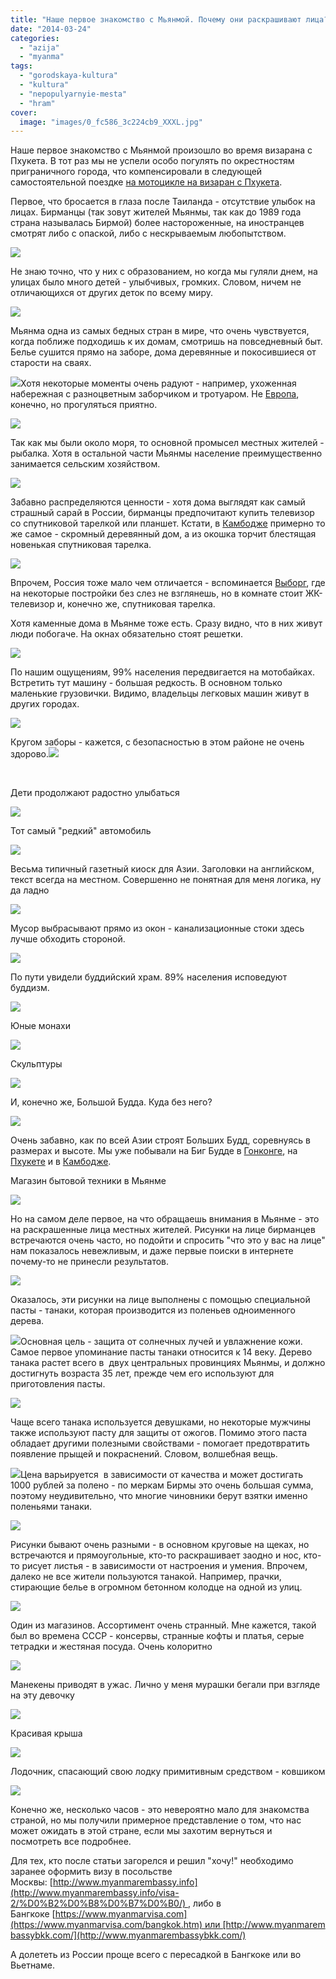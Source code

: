 ```yaml
---
title: "Наше первое знакомство с Мьянмой. Почему они раскрашивают лица?"
date: "2014-03-24"
categories: 
  - "azija"
  - "myanma"
tags: 
  - "gorodskaya-kultura"
  - "kultura"
  - "nepopulyarnyie-mesta"
  - "hram"
cover:
  image: "images/0_fc586_3c224cb9_XXXL.jpg"
---
```


Наше первое знакомство с Мьянмой произошло во время визарана с Пхукета. В тот раз мы не успели особо погулять по окрестностям приграничного города, что компенсировали в следующей самостоятельной поездке [на мотоцикле на визаран с Пхукета](https://vodpop.ru/samostoyatelnyiy-vizaran-iz-phuketa-v-myanmu/ "Самостоятельный визаран из Пхукета в Мьянму с посещением   национального парка Sri Phang Nga").

<!--more-->

Первое, что бросается в глаза после Таиланда - отсутствие улыбок на лицах. Бирманцы (так зовут жителей Мьянмы, так как до 1989 года страна называлась Бирмой) более настороженные, на иностранцев смотрят либо с опаской, либо с нескрываемым любопытством.

![](images/0_fc57f_ece7f836_XXL.jpg)

Не знаю точно, что у них с образованием, но когда мы гуляли днем, на улицах было много детей - улыбчивых, громких. Словом, ничем не отличающихся от других деток по всему миру.

![](images/0_fc5b0_4b68f5eb_XXL.jpg)

Мьянма одна из самых бедных стран в мире, что очень чувствуется, когда поближе подходишь к их домам, смотришь на повседневный быт. Белье сушится прямо на заборе, дома деревянные и покосившиеся от старости на сваях.

![](images/0_fc5b7_4856ca1_XXL.jpg)Хотя некоторые моменты очень радуют - например, ухоженная набережная с разноцветным заборчиком и тротуаром. Не [Европа](https://vodpop.ru/parizh-frantsiya/ "Париж. Первые впечатления от Франции"), конечно, но прогуляться приятно.

![](images/0_fc5bf_17258a3c_XXL.jpg)

Так как мы были около моря, то основной промысел местных жителей - рыбалка. Хотя в остальной части Мьянмы население преимущественно занимается сельским хозяйством.

![](images/0_fc599_2b013306_XXL.jpg)

Забавно распределяются ценности - хотя дома выглядят как самый страшный сарай в России, бирманцы предпочитают купить телевизор со спутниковой тарелкой или планшет. Кстати, в [Камбодже](https://vodpop.ru/plavuchaya-derevnya/ "Плавучая деревня на озере Тонлесап") примерно то же самое - скромный деревянный дом, а из окошка торчит блестящая новенькая спутниковая тарелка.

![](images/0_fc5d9_f7a09357_XXL.jpg)

Впрочем, Россия тоже мало чем отличается - вспоминается [Выборг](https://vodpop.ru/moskva-velikiy-novgorod-piter-vyiborg-helsinki-moskva/ "Москва-Великий Новгород-Питер-Выборг-Хельсинки-Москва"), где на некоторые постройки без слез не взглянешь, но в комнате стоит ЖК-телевизор и, конечно же, спутниковая тарелка.

Хотя каменные дома в Мьянме тоже есть. Сразу видно, что в них живут люди побогаче. На окнах обязательно стоят решетки.

![](images/0_fc5c9_e228469a_XXL.jpg)

По нашим ощущениям, 99% населения передвигается на мотобайках. Встретить тут машину - большая редкость. В основном только маленькие грузовички. Видимо, владельцы легковых машин живут в других городах.

![](images/0_fc5e0_29549a90_XXL.jpg)

Кругом заборы - кажется, с безопасностью в этом районе не очень здорово.![](images/0_fc5fc_ff49e3f2_XXL.jpg)

 

Дети продолжают радостно улыбаться

![](images/0_fc5e8_1a3b5483_XXL.jpg)

Тот самый "редкий" автомобиль

![](images/0_fc5ed_99264640_XXL.jpg)

Весьма типичный газетный киоск для Азии. Заголовки на английском, текст всегда на местном. Совершенно не понятная для меня логика, ну да ладно

![](images/0_fc5f1_4576587e_XXL.jpg)

Мусор выбрасывают прямо из окон - канализационные стоки здесь лучше обходить стороной.

![](images/0_fc610_bdb49ba_XXL.jpg)

По пути увидели буддийский храм. 89% населения исповедуют буддизм.

![](images/0_fc615_29512e29_XXL.jpg)

Юные монахи

![](images/0_fc620_3ff3ecb9_XXL.jpg)

Скульптуры

![](images/0_fc633_b534bd81_XXL.jpg)

И, конечно же, Большой Будда. Куда без него?

![](images/0_fc635_537a3a7a_XXL.jpg)

Очень забавно, как по всей Азии строят Больших Будд, соревнуясь в размерах и высоте. Мы уже побывали на Биг Будде в [Гонконге](https://vodpop.ru/bolshoy-budda-v-gonkonge/ "Большой Будда в Гонконге и рыбацкая деревня Тай О"), на [Пхукете](https://vodpop.ru/bolshoy-budda-na-phukete/ "Большой Будда на Пхукете. Покатушки на слонах и прекрасный вид на город") и в [Камбодже](https://vodpop.ru/pnom-kulen/ "Пном Кулен. Храм, водопад и завораживающий ручей 1000 линг").

Магазин бытовой техники в Мьянме

![](images/0_fc644_3da38b8f_XXL.jpg)

Но на самом деле первое, на что обращаешь внимания в Мьянме - это на раскрашенные лица местных жителей. Рисунки на лице бирманцев встречаются очень часто, но подойти и спросить "что это у вас на лице" нам показалось невежливым, и даже первые поиски в интернете почему-то не принесли результатов.

![](images/0_fc64a_15c61b11_XXL.jpg)

Оказалось, эти рисунки на лице выполнены с помощью специальной пасты - танаки, которая производится из поленьев одноименного дерева.

![](images/0_fc5f2_96209013_XXL.jpg)Основная цель - защита от солнечных лучей и увлажнение кожи. Самое первое упоминание пасты танаки относится к 14 веку. Дерево танака растет всего в  двух центральных провинциях Мьянмы, и должно достигнуть возраста 35 лет, прежде чем его используют для приготовления пасты.

![](images/0_fc5f8_a15c7dbe_XXL.jpg)

Чаще всего танака используется девушками, но некоторые мужчины также используют пасту для защиты от ожогов. Помимо этого паста обладает другими полезными свойствами - помогает предотвратить появление прыщей и покраснений. Словом, волшебная вещь.

![](images/0_fc603_6ffb300_XXL.jpg)Цена варьируется  в зависимости от качества и может достигать 1000 рублей за полено - по меркам Бирмы это очень большая сумма, поэтому неудивительно, что многие чиновники берут взятки именно поленьями танаки.

![](images/0_fc60b_93c55ac_XXL.jpg)

Рисунки бывают очень разными - в основном круговые на щеках, но встречаются и прямоугольные, кто-то раскрашивает заодно и нос, кто-то рисует листья - в зависимости от настроения и умения. Впрочем, далеко не все жители пользуются танакой. Например, прачки, стирающие белье в огромном бетонном колодце на одной из улиц.

![](images/0_fc64d_1a2b649f_XXL.jpg)

Один из магазинов. Ассортимент очень странный. Мне кажется, такой был во времена СССР - консервы, странные кофты и платья, серые тетрадки и жестяная посуда. Очень колоритно

![](images/0_fc5de_d9f71559_XXL.jpg)

Манекены приводят в ужас. Лично у меня мурашки бегали при взгляде на эту девочку

![](images/0_fc5e4_72402e36_XXL.jpg)

Красивая крыша

![](images/0_fc5d6_e5a48ea7_XXL.jpg)

Лодочник, спасающий свою лодку примитивным средством - ковшиком

![](images/0_fc617_6ed442cf_XXL.jpg)

Конечно же, несколько часов - это невероятно мало для знакомства страной, но мы получили примерное представление о том, что нас может ожидать в этой стране, если мы захотим вернуться и посмотреть все подробнее.

Для тех, кто после статьи загорелся и решил "хочу!" необходимо заранее оформить визу в посольстве Москвы: [http://www.myanmarembassy.info](http://www.myanmarembassy.info/visa-2/%D0%B2%D0%B8%D0%B7%D0%B0/) , либо в Бангкоке [https://www.myanmarvisa.com](https://www.myanmarvisa.com/bangkok.htm) или [http://www.myanmarembassybkk.com/](http://www.myanmarembassybkk.com/)

А долететь из России проще всего с пересадкой в Бангкоке или во Вьетнаме.
